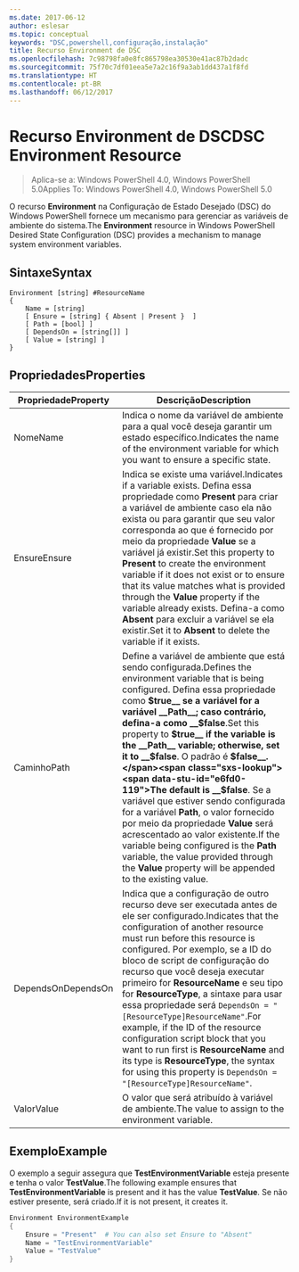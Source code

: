 ```yaml
---
ms.date: 2017-06-12
author: eslesar
ms.topic: conceptual
keywords: "DSC,powershell,configuração,instalação"
title: Recurso Environment de DSC
ms.openlocfilehash: 7c98798fa0e8fc865798ea30530e41ac87b2dadc
ms.sourcegitcommit: 75f70c7df01eea5e7a2c16f9a3ab1dd437a1f8fd
ms.translationtype: HT
ms.contentlocale: pt-BR
ms.lasthandoff: 06/12/2017
---
```

# <a name="dsc-environment-resource"></a><span data-ttu-id="e6fd0-103">Recurso Environment de DSC</span><span class="sxs-lookup"><span data-stu-id="e6fd0-103">DSC Environment Resource</span></span>

> <span data-ttu-id="e6fd0-104">Aplica-se a: Windows PowerShell 4.0, Windows PowerShell 5.0</span><span class="sxs-lookup"><span data-stu-id="e6fd0-104">Applies To: Windows PowerShell 4.0, Windows PowerShell 5.0</span></span>

<span data-ttu-id="e6fd0-105">O recurso __Environment__ na Configuração de Estado Desejado (DSC) do Windows PowerShell fornece um mecanismo para gerenciar as variáveis de ambiente do sistema.</span><span class="sxs-lookup"><span data-stu-id="e6fd0-105">The __Environment__ resource in Windows PowerShell Desired State Configuration (DSC) provides a mechanism to manage system environment variables.</span></span>

## <a name="syntax"></a><span data-ttu-id="e6fd0-106">Sintaxe</span><span class="sxs-lookup"><span data-stu-id="e6fd0-106">Syntax</span></span>
``` mof
Environment [string] #ResourceName
{
    Name = [string]
    [ Ensure = [string] { Absent | Present }  ]
    [ Path = [bool] ]
    [ DependsOn = [string[]] ]
    [ Value = [string] ]
}
```

## <a name="properties"></a><span data-ttu-id="e6fd0-107">Propriedades</span><span class="sxs-lookup"><span data-stu-id="e6fd0-107">Properties</span></span>

|  <span data-ttu-id="e6fd0-108">Propriedade</span><span class="sxs-lookup"><span data-stu-id="e6fd0-108">Property</span></span>  |  <span data-ttu-id="e6fd0-109">Descrição</span><span class="sxs-lookup"><span data-stu-id="e6fd0-109">Description</span></span>   | 
|---|---| 
| <span data-ttu-id="e6fd0-110">Nome</span><span class="sxs-lookup"><span data-stu-id="e6fd0-110">Name</span></span>| <span data-ttu-id="e6fd0-111">Indica o nome da variável de ambiente para a qual você deseja garantir um estado específico.</span><span class="sxs-lookup"><span data-stu-id="e6fd0-111">Indicates the name of the environment variable for which you want to ensure a specific state.</span></span>| 
| <span data-ttu-id="e6fd0-112">Ensure</span><span class="sxs-lookup"><span data-stu-id="e6fd0-112">Ensure</span></span>| <span data-ttu-id="e6fd0-113">Indica se existe uma variável.</span><span class="sxs-lookup"><span data-stu-id="e6fd0-113">Indicates if a variable exists.</span></span> <span data-ttu-id="e6fd0-114">Defina essa propriedade como __Present__ para criar a variável de ambiente caso ela não exista ou para garantir que seu valor corresponda ao que é fornecido por meio da propriedade __Value__ se a variável já existir.</span><span class="sxs-lookup"><span data-stu-id="e6fd0-114">Set this property to __Present__ to create the environment variable if it does not exist or to ensure that its value matches what is provided through the __Value__ property if the variable already exists.</span></span> <span data-ttu-id="e6fd0-115">Defina-a como __Absent__ para excluir a variável se ela existir.</span><span class="sxs-lookup"><span data-stu-id="e6fd0-115">Set it to __Absent__ to delete the variable if it exists.</span></span>| 
| <span data-ttu-id="e6fd0-116">Caminho</span><span class="sxs-lookup"><span data-stu-id="e6fd0-116">Path</span></span>| <span data-ttu-id="e6fd0-117">Define a variável de ambiente que está sendo configurada.</span><span class="sxs-lookup"><span data-stu-id="e6fd0-117">Defines the environment variable that is being configured.</span></span> <span data-ttu-id="e6fd0-118">Defina essa propriedade como __$true__ se a variável for a variável __Path__; caso contrário, defina-a como __$false__.</span><span class="sxs-lookup"><span data-stu-id="e6fd0-118">Set this property to __$true__ if the variable is the __Path__ variable; otherwise, set it to __$false__.</span></span> <span data-ttu-id="e6fd0-119">O padrão é __$false__.</span><span class="sxs-lookup"><span data-stu-id="e6fd0-119">The default is __$false__.</span></span> <span data-ttu-id="e6fd0-120">Se a variável que estiver sendo configurada for a variável __Path__, o valor fornecido por meio da propriedade __Value__ será acrescentado ao valor existente.</span><span class="sxs-lookup"><span data-stu-id="e6fd0-120">If the variable being configured is the __Path__ variable, the value provided through the __Value__ property will be appended to the existing value.</span></span>| 
| <span data-ttu-id="e6fd0-121">DependsOn</span><span class="sxs-lookup"><span data-stu-id="e6fd0-121">DependsOn</span></span> | <span data-ttu-id="e6fd0-122">Indica que a configuração de outro recurso deve ser executada antes de ele ser configurado.</span><span class="sxs-lookup"><span data-stu-id="e6fd0-122">Indicates that the configuration of another resource must run before this resource is configured.</span></span> <span data-ttu-id="e6fd0-123">Por exemplo, se a ID do bloco de script de configuração do recurso que você deseja executar primeiro for __ResourceName__ e seu tipo for __ResourceType__, a sintaxe para usar essa propriedade será `DependsOn = "[ResourceType]ResourceName"`.</span><span class="sxs-lookup"><span data-stu-id="e6fd0-123">For example, if the ID of the resource configuration script block that you want to run first is __ResourceName__ and its type is __ResourceType__, the syntax for using this property is `DependsOn = "[ResourceType]ResourceName"`.</span></span>| 
| <span data-ttu-id="e6fd0-124">Valor</span><span class="sxs-lookup"><span data-stu-id="e6fd0-124">Value</span></span>| <span data-ttu-id="e6fd0-125">O valor que será atribuído à variável de ambiente.</span><span class="sxs-lookup"><span data-stu-id="e6fd0-125">The value to assign to the environment variable.</span></span>| 

## <a name="example"></a><span data-ttu-id="e6fd0-126">Exemplo</span><span class="sxs-lookup"><span data-stu-id="e6fd0-126">Example</span></span>

<span data-ttu-id="e6fd0-127">O exemplo a seguir assegura que __TestEnvironmentVariable__ esteja presente e tenha o valor __TestValue__.</span><span class="sxs-lookup"><span data-stu-id="e6fd0-127">The following example ensures that __TestEnvironmentVariable__ is present and it has the value __TestValue__.</span></span> <span data-ttu-id="e6fd0-128">Se não estiver presente, será criado.</span><span class="sxs-lookup"><span data-stu-id="e6fd0-128">If it is not present, it creates it.</span></span>

```powershell
Environment EnvironmentExample
{
    Ensure = "Present"  # You can also set Ensure to "Absent"
    Name = "TestEnvironmentVariable"
    Value = "TestValue"
}
```

